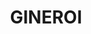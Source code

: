 ---
lastmod: '2025-04-06T06:05:20+00:00'
latitude: -29.73913547
layout: suburb
longitude: 150.5025855
postcode: '2404'
state: NSW
title: GINEROI
url: /nsw/gineroi/
---